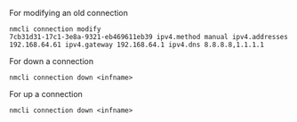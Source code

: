 For modifying an old connection

```
nmcli connection modify 
7cb31d31-17c1-3e8a-9321-eb469611eb39 ipv4.method manual ipv4.addresses 192.168.64.61 ipv4.gateway 192.168.64.1 ipv4.dns 8.8.8.8,1.1.1.1
```

For down a connection
```
nmcli connection down <infname>
```
For up a connection
```
nmcli connection down <infname>
```
